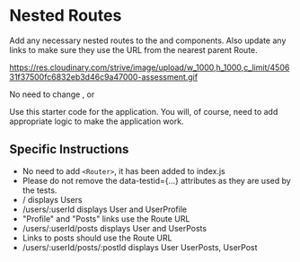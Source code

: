 # Nested Routes
Add any necessary nested routes to the <User /> and <UserPosts /> components.
Also update any links to make sure they use the URL from the nearest parent Route.

https://res.cloudinary.com/strive/image/upload/w_1000,h_1000,c_limit/450631f37500fc6832eb3d46c9a47000-assessment.gif

No need to change <App />, <Users /> or <UserProfile />

Use this starter code for the application. You will, of course, need to add appropriate logic to make the application work.

## Specific Instructions
- No need to add ```<Router>```, it has been added to index.js
- Please do not remove the data-testid={...} attributes as they are used by the tests.
- / displays Users
- /users/:userId displays User and UserProfile
- "Profile" and "Posts" links use the Route URL
- /users/:userId/posts displays User and UserPosts
- Links to posts should use the Route URL
- /users/:userId/posts/:postId displays User UserPosts, UserPost